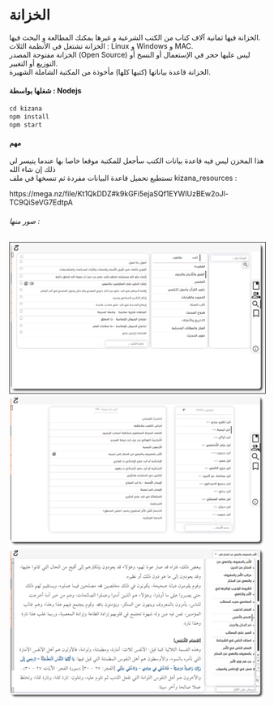 # الخزانة

<p>
الخزانة فيها ثمانية آلاف كتاب من الكتب الشرعية و غيرها يمكنك المطالعة و البحث فيها. <br>
الخزانة تشتغل في الأنظمة الثلاث : Linux و Windows و MAC.<br>
الخزانة مفتوحة المصدر (Open Source) ليس عليها حجر في الإستعمال أو النسخ أو التوزيع أو التغيير.<br>
الخزانة قاعدة بياناتها (كتبها كلها) مأخوذة من المكتبة الشاملة الشهيرة.<br>
 </p>
<h4 >شغلها بواسطة : Nodejs</h4>

 ```
cd kizana
npm install 
npm start 
```




 <h4>مهم</h4>
 <p >
هذا المخزن ليس فيه قاعدة بيانات الكتب سأجعل للمكتبة موقعا خاصا بها عندما يتيسر لي  ذلك إن شاء الله <br>
تستطيع تحميل قاعدة البيانات مفردة ثم تنسخها في ملف kizana_resources :

  </p>
https://mega.nz/file/Kt1QkDDZ#k9kGFi5ejaSQf1EYWIUzBEw2oJl-TC9QiSeVG7EdtpA
<h6 >صور منها :</h6>
<img  src="https://github.com/elkizana/kizana/blob/main/screenshots/01.png"  border="1px solid red" alt="محتوى كتاب"><br>
 <img src="https://github.com/elkizana/kizana/blob/main/screenshots/02.png" alt="التصانيف"><br>
 <!-- <img src="https://github.com/elkizana/kizana/blob/main/screenshots/03.png" alt="المؤلفون"><br> -->
 <img src="https://github.com/elkizana/kizana/blob/main/screenshots/04.png" alt="البحث"><br>  


